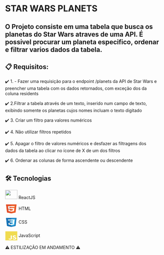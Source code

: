 # STAR WARS PLANETS

## O Projeto consiste em uma tabela que busca os planetas do Star Wars atraves de uma API. É possivel procurar um planeta especifico, ordenar e filtrar varios dados da tabela.

## 📋 Requisitos: 

✔️ 1. - Fazer uma requisição para o endpoint /planets da API de Star Wars e preencher uma tabela com os dados retornados, com exceção dos da coluna residents

✔️ 2.Filtrar a tabela através de um texto, inserido num campo de texto, exibindo somente os planetas cujos nomes incluam o texto digitado

✔️ 3. Criar um filtro para valores numéricos

✔️ 4. Não utilizar filtros repetidos

✔️ 5. Apagar o filtro de valores numéricos e desfazer as filtragens dos dados da tabela ao clicar no ícone de X de um dos filtros

✔️ 6. Ordenar as colunas de forma ascendente ou descendente

## 🛠 Tecnologias

 <img src="https://upload.wikimedia.org/wikipedia/commons/thumb/a/a7/React-icon.svg/1200px-React-icon.svg.png" width="40" height="30" /> ReactJS
 
  <img align="center" alt="Celi-HTML" height="30" width="40" src="https://raw.githubusercontent.com/devicons/devicon/master/icons/html5/html5-original.svg"> HTML

 <img align="center" alt="Celi-CSS" height="30" width="40" src="https://raw.githubusercontent.com/devicons/devicon/master/icons/css3/css3-original.svg"> CSS

 <img align="center" alt="Celi-Js" height="30" width="40" src="https://raw.githubusercontent.com/devicons/devicon/master/icons/javascript/javascript-plain.svg"> JavaScript
 
 ⚠️ ESTILIZAÇÃO EM ANDAMENTO ⚠️
